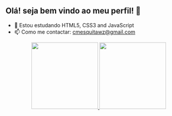 ## Olá! seja bem vindo ao meu perfil! 👋

- 🌱 Estou estudando HTML5, CSS3 and JavaScript
- 📫 Como me contactar: cmesquitawz@gmail.com

<div align="center" display="flex">
  <a href="https://github.com/cmesquitawz">
  <img height="180em" src="https://github-readme-stats.vercel.app/api?username=cmesquitawz&show_icons=true&theme=dracula&include_all_commits=true&count_private=true"/>
  <img height="180em" src="https://github-readme-stats.vercel.app/api/top-langs/?username=cmesquitawz&layout=compact&langs_count=7&theme=dracula"/>
</div>

